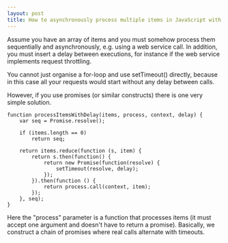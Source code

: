 ```yaml
---
layout: post
title: How to asynchronously process multiple items in JavaScript with a fixed delay between executions
---
```


Assume you have an array of items and you must somehow process them sequentially and asynchronously, e.g. using a web service call.
In addition, you must insert a delay between executions, for instance if the web service implements request throttling.

You cannot just organise a for-loop and use setTimeout() directly, because in this case all your requests would start without  any delay between calls.

However, if you use promises (or similar constructs) there is one very simple solution.

```
function processItemsWithDelay(items, process, context, delay) {
	var seq = Promise.resolve();

	if (items.length == 0)
		return seq;

	return items.reduce(function (s, item) {
		return s.then(function() {
			return new Promise(function(resolve) {
				setTimeout(resolve, delay);
			});
		}).then(function () {
			return process.call(context, item);
		});
	}, seq);
}
```

Here the "process" parameter is a function that processes items (it must accept one argument and doesn't have to return a promise).
Basically, we construct a chain of promises where real calls alternate with timeouts.
